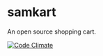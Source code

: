 # samkart
An open source shopping cart.

[![Code Climate](https://codeclimate.com/github/sushantmane/samkart/badges/gpa.svg)](https://codeclimate.com/github/sushantmane/samkart)
